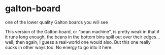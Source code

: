 # galton-board
one of the lower quality Galton boards you will see

This version of the Galton board, or "bean machine", is pretty weak in that if it runs long enough, the beans in the bottom bins spill out over their edges... well, then again, I guess a real-world one would also. But this one really sucks in other ways too. No energy to go into it here.

